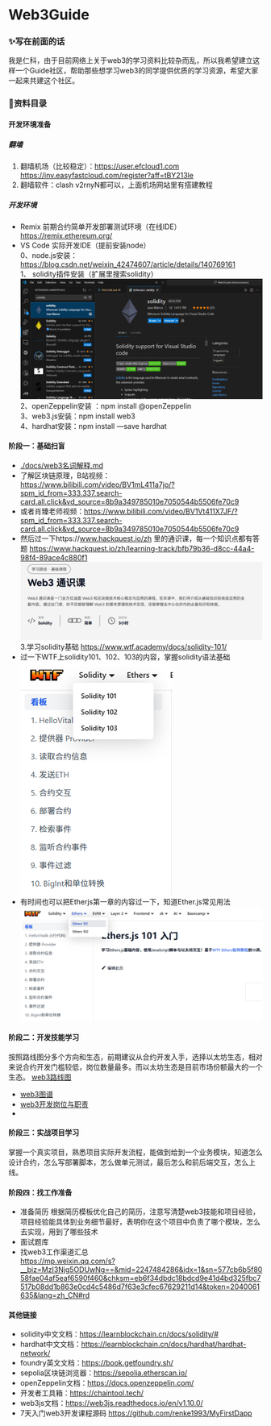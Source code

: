 # Web3Guide
### ✨写在前面的话
我是仁科，由于目前网络上关于web3的学习资料比较杂而乱，所以我希望建立这样一个Guide社区，帮助那些想学习web3的同学提供优质的学习资源，希望大家一起来共建这个社区。

### 📗资料目录
#### 开发环境准备
##### 翻墙
1. 翻墙机场（比较稳定）：https://user.efcloud1.com  
https://inv.easyfastcloud.com/register?aff=tBY213le
2. 翻墙软件：clash v2rnyN都可以，上面机场网站里有搭建教程
##### 开发环境
- Remix 前期合约简单开发部署测试环境（在线IDE）
https://remix.ethereum.org/
- VS Code 实际开发IDE（提前安装node）  
0、node.js安装：https://blog.csdn.net/weixin_42474607/article/details/140769161  
1、 solidity插件安装（扩展里搜索solidity）  
![image text](https://github.com/renke1993/Web3Guide/blob/main/statics/images/sol.PNG "solidity插件安装")
2、openZeppelin安装 ：npm install @openZeppelin  
3、web3.js安装：npm install web3  
4、hardhat安装：npm install —save hardhat

#### 阶段一：基础扫盲
- [./docs/web3名词解释.md](https://github.com/renke1993/Web3Guide/blob/main/docs/web3%E5%90%8D%E8%AF%8D%E8%A7%A3%E9%87%8A.md)
- 了解区块链原理，B站视频：https://www.bilibili.com/video/BV1mL411a7jo/?spm_id_from=333.337.search-card.all.click&vd_source=8b9a349785010e7050544b5506fe70c9
- 或者肖臻老师视频：https://www.bilibili.com/video/BV1Vt411X7JF/?spm_id_from=333.337.search-card.all.click&vd_source=8b9a349785010e7050544b5506fe70c9
- 然后过一下https://www.hackquest.io/zh 里的通识课，每一个知识点都有答题
https://www.hackquest.io/zh/learning-track/bfb79b36-d8cc-44a4-98f4-89ace4c880f1
![image text](https://github.com/renke1993/Web3Guide/blob/main/statics/images/web3.PNG "web3通识课")
3.学习solidity基础
https://www.wtf.academy/docs/solidity-101/
- 过一下WTF上solidity101、102、103的内容，掌握solidity语法基础
![image text](https://github.com/renke1993/Web3Guide/blob/main/statics/images/wtf-sol.PNG "solidity基础语法")
- 有时间也可以把Etherjs第一章的内容过一下，知道Ether.js常见用法
![image text](https://github.com/renke1993/Web3Guide/blob/main/statics/images/wtf-eth.PNG "Ethers.js")

#### 阶段二：开发技能学习
按照路线图分多个方向和生态，前期建议从合约开发入手，选择以太坊生态，相对来说合约开发门槛较低，岗位数量最多。而以太坊生态是目前市场份额最大的一个生态。
[web3路线图](https://learnblockchain.cn/maps/Roadmap)

- [web3图谱](https://learnblockchain.cn/maps/Web3)
- [web3开发岗位与职责](https://learnblockchain.cn/maps/Job)
- 

#### 阶段三：实战项目学习
掌握一个真实项目，熟悉项目实际开发流程，能做到给到一个业务模块，知道怎么设计合约，怎么写部署脚本，怎么做单元测试，最后怎么和前后端交互，怎么上线。
#### 阶段四：找工作准备
- 准备简历
根据简历模板优化自己的简历，注意写清楚web3技能和项目经验，项目经验能具体到业务细节最好，表明你在这个项目中负责了哪个模块，怎么去实现，用到了哪些技术
- 面试题库
- 找web3工作渠道汇总  
https://mp.weixin.qq.com/s?__biz=MzI3Njg5ODUwNg==&mid=2247484286&idx=1&sn=577cb6b5f8058fae04af5eaf6590f460&chksm=eb6f34dbdc18bdcd9e41d4bd325fbc7517b08dd1b863e0cd4c5486d7f63e3cfec67629211d14&token=2040061635&lang=zh_CN#rd

#### 其他链接
- solidity中文文档：https://learnblockchain.cn/docs/solidity/#
- hardhat中文文档：https://learnblockchain.cn/docs/hardhat/hardhat-network/
- foundry英文文档：https://book.getfoundry.sh/
- sepolia区块链浏览器：https://sepolia.etherscan.io/
- openZeppelin文档：https://docs.openzeppelin.com/
- 开发者工具箱：https://chaintool.tech/
- web3js文档：https://web3js.readthedocs.io/en/v1.10.0/
- 7天入门web3开发课程源码
https://github.com/renke1993/MyFirstDapp
